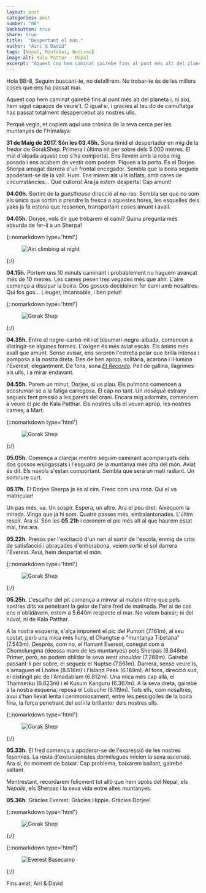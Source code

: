 ```yaml
---
layout: post
categories: post
number: "08"
backbutton: true
share: true
title:  "Despertant el món."
author: "Airí & David"
tags: [Nepal, Montañas, Budismo]
image-alt: Kala Pattar - Nepal
excerpt: "Aquest cop hem caminat gairebé fins al punt més alt del planeta i, ni així, hem sigut capaços de veure't. O igual sí, i gràcies al teu do de camuflatge has passat totalment desapercebut als nostres ulls... "
---
```




Hola BB-8,
Seguim buscant-te, no defallirem. No trobar-te és de les millors coses que ens ha passat mai.

Aquest cop hem caminat gairebé fins al punt més alt del planeta i, ni així, hem sigut capaços de veure't. O igual sí, i gràcies al teu do de camuflatge has passat totalment desapercebut als nostres ulls. 

Perquè vegis, et copiem aquí una crònica de la teva cerca per les muntanyes de l'Himalaya:

**31 de Maig de 2017. Són les 03.45h.** Sona tímid el despertador en mig de la fredor de GorakShep. Primera i última nit per sobre dels 5.000 metres. El mal d'alçada aquest cop s'ha comportat. Ens llevem amb la roba mig posada i ens acabem de vestir com podem. Piquen a la porta. És el Dorjee Sherpa amagat darrera d'un frontal encegador. Sembla que la boira segueix apoderant-se de la vall. Hum. Ens mirem als ulls inflats, amb cares de circumstàncies... Qué cullons! Ara ja estem desperts! Cap amunt!

**04.00h.** Sortim de la *guesthouse* direcció al no-res. Sembla ser que no som els únics que sortim a prendre la fresca a aquestes hores, les esquelles dels yaks ja fa estona que ressonen, transportant coses amunt i avall. 

**04.05h.** Dorjee, vols dir que trobarem el camí? Quina pregunta més absurda de fer-li a un Sherpa!

{::nomarkdown type='html'}
<figure>
  <img  class="lazy" src='{{ "/images/journey/08/post-1.jpg" | relative_url }}' alt="Airí climbing at night">
</figure>
{:/}

**04.15h.** Portem uns 10 minuts caminant i probablement no haguem avançat més de 10 metres. Les cames pesen tres vegades més que ahir. L'aire comença a dissipar la boira. Dos gossos decideixen fer camí amb nosaltres. Qui fos gos... Lleuger, incansable, i ben pelut!

{::nomarkdown type='html'}
<figure>
  <img  class="lazy" src='{{ "/images/journey/08/post-2.jpg" | relative_url }}' alt="Gorak Shep">
</figure>
{:/}

**04.35h.** Entre el negre-carbó-nit i el blaumarí-negre-albada, comencen a distingir-se algunes formes. L'oxigen és més aviat escàs. Els ànims més avall que amunt. Sense avisar, ens sorprèn l'estrella polar que brilla intensa i pomposa a la nostra dreta. Des de ben aprop, solitària, acarona i il·lumina l'Everest, elegantment. De fons, sona [*Et Recordo*](https://www.youtube.com/watch?v=jSv_UyiPMZY). Pell de gallina, llàgrimes als ulls, i a mirar endavant.

**04.55h.** Parem un minut, Dorjee, si us plau. Els pulmons comencen a acostumar-se a la fatiga carregosa. El cap no tant. Un *noséquè* estrany segueix fent pressió a les parets del crani. Encara mig adormits, comencem a veure el pic de Kala Patthar. Els nostres ulls el veuen aprop, les nostres cames, a Mart.

{::nomarkdown type='html'}
<figure>
  <img  class="lazy" src='{{ "/images/journey/08/post-3.jpg" | relative_url }}' alt="Gorak Shep">
</figure>
{:/}

**05.05h.** Comença a clarejar mentre seguim caminant acompanyats dels dos gossos enjogassats i l'esguard de la muntanya més alta del món. Aviat és dit. Els núvols s'estan comportant. Sembla que serà un matí radiant. Un somriure curt. 

**05.17h.** El Dorjee Sherpa ja és al cim. Fresc com una rosa. Qui el va matricular! 

Un pas més, va. Un sospir. Espera, un altre. Ara el peu dret. Aixequem la mirada. Vinga que ja hi som. Quatre passes més, embalantonades. L'últim respir. Ara sí. Són les **05.21h** i coronem el pic més alt al que haurem estat mai, fins ara.

**05.22h.** Presos per l'excitació d'un nen al sortir de l'escola, enmig de crits de satisfacció i abraçades d'enhorabona, veiem sortir el sol darrera l'Everest. Avui, hem despertat el món.

{::nomarkdown type='html'}
<figure>
  <img  class="lazy" src='{{ "/images/journey/08/post-4.jpg" | relative_url }}' alt="Gorak Shep">
</figure>
{:/}

**05.25h.** L'escalfor del pit comença a minvar al mateix ritme que pels nostres dits va penetrant la gelor de l'aire fred de matinada. Per si de cas ens n'oblidàvem, estem a 5.640m respecte el mar. No volem baixar; ni del núvol, ni de Kala Patthar. 

A la nostra esquerra, s'alça imponent el pic del Pumori (7.161m), al seu costat, però una mica més lluny, el Changtse o "muntanya Tibetana" (7.543m). Després, com no, el flamant Everest, conegut com a Chomolungma (deessa mare de les muntanyes) pels Sherpas (8.848m). Primer, però, no podem oblidar la seva *west shoulder* (7.268m). Gairebé passant-li per sobre, el segueix el Nuptse (7.861m). Darrera, sense veure'ls, s'amaguen el Lhotse (8.516m) i l'Island Peak (6.189m). Al fons, direcció sud, el distingit pic de l'Amadablam (6.812m). Una mica més cap allà, el Thamserku (6.623m) i el Kusum Kanguru (6.367m). A la seva dreta, gairebé a la nostra esquena, reposa el Lobuche (6.119m). Tots ells, com nosaltres, avui s'han llevat lenta i cerimoniosament, entre les pessigolles de la boira fina, la força penetrant del sol i la brillantor dels nostres ulls. 

{::nomarkdown type='html'}
<figure>
  <img  class="lazy" src='{{ "/images/journey/08/post-5.jpg" | relative_url }}' alt="Gorak Shep">
</figure>
{:/}

**05.33h.** El fred comença a apoderar-se de l'expressió de les nostres fesomies. La resta d'excursionistes dormilegues inicien la seva ascensió. Ara sí, és moment de baixar. Cap problema, baixarem ballant, gairebé saltant. 

Mentrestant, recordarem feliçment tot allò que hem après del Nepal, els *Nepalís*, els Sherpas i la seva vida entre altes muntanyes. 

**05.36h.** Gràcies Everest. Gràcies Hippie. Gràcies Dorjee!

{::nomarkdown type='html'}
<figure>
  <img  class="lazy" src='{{ "/images/journey/08/post-6.jpg" | relative_url }}' alt="Gorak Shep">
</figure>
{:/}

{::nomarkdown type='html'}
<figure>
  <img  class="lazy" src='{{ "/images/journey/08/post-7.jpg" | relative_url }}' alt="Everest Basecamp">
</figure>
{:/}


Fins aviat, 
Airí & David

